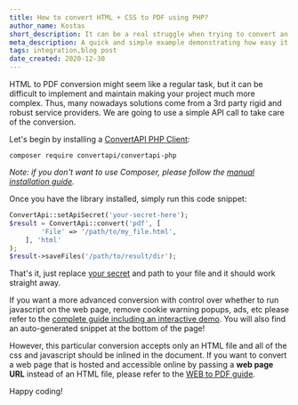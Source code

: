 ```yaml
---
title: How to convert HTML + CSS to PDF using PHP?
author_name: Kostas
short_description: It can be a real struggle when trying to convert an HTML file or a web page to a PDF document using PHP. Many developers worldwide choose to leave the complex logic for a 3rd party service specializing in this field to keep the project clean and easy to maintain. Using our ConvertAPI PHP library the conversion can be done in just a couple lines of code. 
meta_description: A quick and simple example demonstrating how easy it is to convert an HTML file including CSS to a PDF document using our versatile ConvertAPI PHP library.
tags: integration,blog post
date_created: 2020-12-30
---
```

<!--tags: blog post,new,feature,bug,improvements,api,integration-->

HTML to PDF conversion might seem like a regular task, but it can be difficult to implement and maintain making your project much more complex. 
Thus, many nowadays solutions come from a 3rd party rigid and robust service providers.
We are going to use a simple API call to take care of the conversion.

Let's begin by installing a [ConvertAPI PHP Client](https://github.com/ConvertAPI/convertapi-php):

`composer require convertapi/convertapi-php`

_Note: if you don't want to use Composer, please follow the [manual installation guide](https://github.com/ConvertAPI/convertapi-php#manual-installation)._

Once you have the library installed, simply run this code snippet:

```php
ConvertApi::setApiSecret('your-secret-here');
$result = ConvertApi::convert('pdf', [
        'File' => '/path/to/my_file.html',
    ], 'html'
);
$result->saveFiles('/path/to/result/dir');
```

That's it, just replace [your secret](https://help.convertapi.com/en/article/how-to-create-a-free-account-2wr644/) and path to your file and it should work straight away. 

If you want a more advanced conversion with control over whether to run javascript on the web page, 
remove cookie warning popups, ads, etc please refer to the [complete guide including an interactive demo](https://www.convertapi.com/html-to-pdf). 
You will also find an auto-generated snippet at the bottom of the page!

However, this particular conversion accepts only an HTML file and all of the css and javascript should be inlined in the document. If you want to convert a web page that is hosted and accessible online by passing a **web page URL** instead of an HTML file, please refer to the [WEB to PDF guide](https://www.convertapi.com/web-to-pdf).

Happy coding!